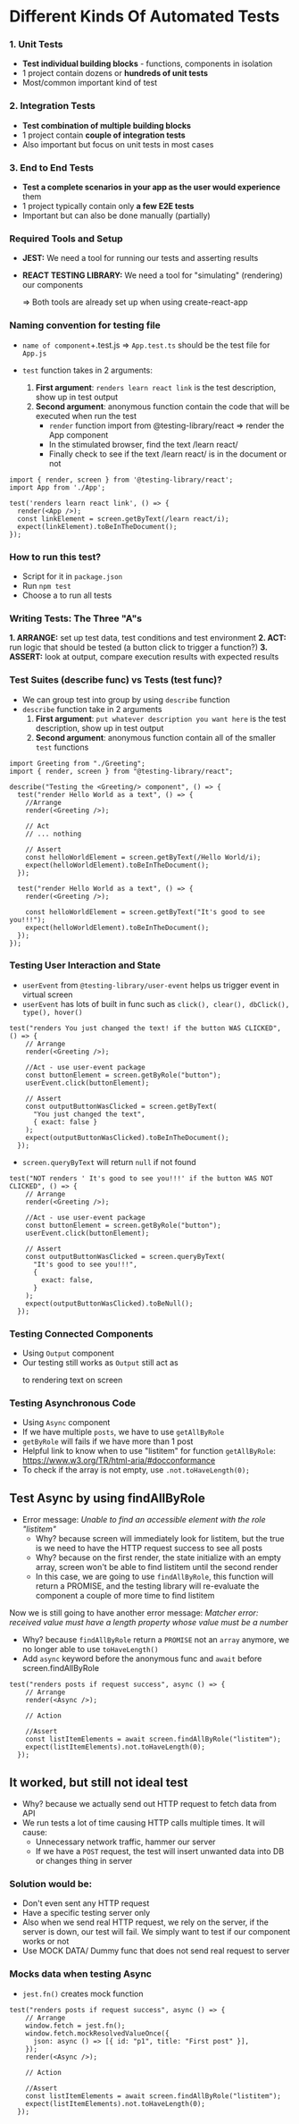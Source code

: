 # Different Kinds Of Automated Tests

### 1. Unit Tests

- **Test individual building blocks** - functions, components in isolation
- 1 project contain dozens or **hundreds of unit tests**
- Most/common important kind of test

### 2. Integration Tests

- **Test combination of multiple building blocks**
- 1 project contain **couple of integration tests**
- Also important but focus on unit tests in most cases

### 3. End to End Tests

- **Test a complete scenarios in your app as the user would experience** them
- 1 project typically contain only **a few E2E tests**
- Important but can also be done manually (partially)

### Required Tools and Setup

- **JEST:** We need a tool for running our tests and asserting results
- **REACT TESTING LIBRARY:** We need a tool for "simulating" (rendering) our components

  => Both tools are already set up when using create-react-app

### Naming convention for testing file

- `name of component`+.test.js => `App.test.ts` should be the test file for `App.js`

- `test` function takes in 2 arguments:
  1. **First argument**: `renders learn react link` is the test description, show up in test output
  2. **Second argument**: anonymous function contain the code that will be executed when run the test
     - `render` function import from @testing-library/react => render the App component
     - In the stimulated browser, find the text /learn react/
     - Finally check to see if the text /learn react/ is in the document or not

```
import { render, screen } from '@testing-library/react';
import App from './App';

test('renders learn react link', () => {
  render(<App />);
  const linkElement = screen.getByText(/learn react/i);
  expect(linkElement).toBeInTheDocument();
});
```

### How to run this test?

- Script for it in `package.json`
- Run `npm test`
- Choose a to run all tests

### Writing Tests: The Three "A"s

**1. ARRANGE:** set up test data, test conditions and test environment
**2. ACT:** run logic that should be tested (a button click to trigger a function?)
**3. ASSERT:** look at output, compare execution results with expected results

### Test Suites (describe func) vs Tests (test func)?

- We can group test into group by using `describe` function
- `describe` function take in 2 arguments
  1. **First argument**: `put whatever description you want here` is the test description, show up in test output
  2. **Second argument**: anonymous function contain all of the smaller `test` functions

```
import Greeting from "./Greeting";
import { render, screen } from "@testing-library/react";

describe("Testing the <Greeting/> component", () => {
  test("render Hello World as a text", () => {
    //Arrange
    render(<Greeting />);

    // Act
    // ... nothing

    // Assert
    const helloWorldElement = screen.getByText(/Hello World/i);
    expect(helloWorldElement).toBeInTheDocument();
  });

  test("render Hello World as a text", () => {
    render(<Greeting />);

    const helloWorldElement = screen.getByText("It's good to see you!!!");
    expect(helloWorldElement).toBeInTheDocument();
  });
});

```

### Testing User Interaction and State

- `userEvent` from `@testing-library/user-event` helps us trigger event in virtual screen
- `userEvent` has lots of built in func such as `click(), clear(), dbClick(), type(), hover()`

```
test("renders You just changed the text! if the button WAS CLICKED", () => {
    // Arrange
    render(<Greeting />);

    //Act - use user-event package
    const buttonElement = screen.getByRole("button");
    userEvent.click(buttonElement);

    // Assert
    const outputButtonWasClicked = screen.getByText(
      "You just changed the text",
      { exact: false }
    );
    expect(outputButtonWasClicked).toBeInTheDocument();
  });
```

- `screen.queryByText` will return `null` if not found

```
test("NOT renders ' It's good to see you!!!' if the button WAS NOT CLICKED", () => {
    // Arrange
    render(<Greeting />);

    //Act - use user-event package
    const buttonElement = screen.getByRole("button");
    userEvent.click(buttonElement);

    // Assert
    const outputButtonWasClicked = screen.queryByText(
      "It's good to see you!!!",
      {
        exact: false,
      }
    );
    expect(outputButtonWasClicked).toBeNull();
  });
```

### Testing Connected Components

- Using `Output` component
- Our testing still works as `Output` still act as <p> to rendering text on screen

### Testing Asynchronous Code

- Using `Async` component
- If we have multiple `posts`, we have to use `getAllByRole`
- `getByRole` will fails if we have more than 1 post
- Helpful link to know when to use "listitem" for function `getAllByRole`: https://www.w3.org/TR/html-aria/#docconformance
- To check if the array is not empty, use `.not.toHaveLength(0);`

## Test Async by using findAllByRole

- Error message: _Unable to find an accessible element with the role "listitem"_
  - Why? because screen will immediately look for listitem, but the true is we need to have the HTTP request success to see all posts
  - Why? because on the first render, the state initialize with an empty array, screen won't be able to find listitem until the second render
  - In this case, we are going to use `findAllByRole`, this function will return a PROMISE, and the testing library will re-evaluate the component a couple of more time to find listitem

Now we is still going to have another error message: _Matcher error: received value must have a length property whose value must be a number_

- Why? because `findAllByRole` return a `PROMISE` not an `array` anymore, we no longer able to use `toHaveLength()`
- Add `async` keyword before the anonymous func and `await` before screen.findAllByRole

```
test("renders posts if request success", async () => {
    // Arrange
    render(<Async />);

    // Action

    //Assert
    const listItemElements = await screen.findAllByRole("listitem");
    expect(listItemElements).not.toHaveLength(0);
  });
```

## It worked, but still not ideal test

- Why? because we actually send out HTTP request to fetch data from API
- We run tests a lot of time causing HTTP calls multiple times. It will cause:
  - Unnecessary network traffic, hammer our server
  - If we have a `POST` request, the test will insert unwanted data into DB or changes thing in server

### Solution would be:

- Don't even sent any HTTP request
- Have a specific testing server only
- Also when we send real HTTP request, we rely on the server, if the server is down, our test will fail. We simply want to test if our component works or not
- Use MOCK DATA/ Dummy func that does not send real request to server

### Mocks data when testing Async

- `jest.fn()` creates mock function

```
test("renders posts if request success", async () => {
    // Arrange
    window.fetch = jest.fn();
    window.fetch.mockResolvedValueOnce({
      json: async () => [{ id: "p1", title: "First post" }],
    });
    render(<Async />);

    // Action

    //Assert
    const listItemElements = await screen.findAllByRole("listitem");
    expect(listItemElements).not.toHaveLength(0);
  });
```
